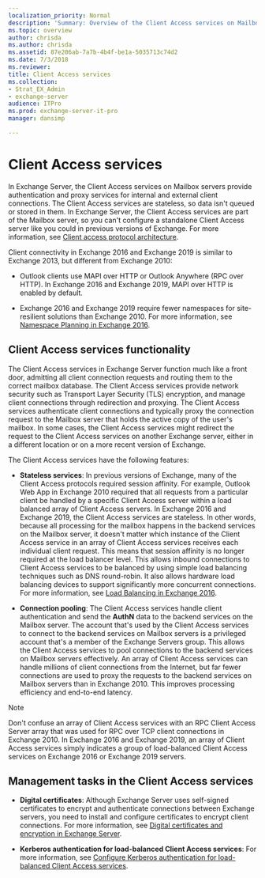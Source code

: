 ```yaml
---
localization_priority: Normal
description: 'Summary: Overview of the Client Access services on Mailbox servers in Exchange Server'
ms.topic: overview
author: chrisda
ms.author: chrisda
ms.assetid: 87e206ab-7a7b-4b4f-be1a-5035713c74d2
ms.date: 7/3/2018
ms.reviewer: 
title: Client Access services
ms.collection:
- Strat_EX_Admin
- exchange-server
audience: ITPro
ms.prod: exchange-server-it-pro
manager: dansimp

---
```


# Client Access services

In Exchange Server, the Client Access services on Mailbox servers provide authentication and proxy services for internal and external client connections. The Client Access services are stateless, so data isn't queued or stored in them. In Exchange Server, the Client Access services are part of the Mailbox server, so you can't configure a standalone Client Access server like you could in previous versions of Exchange. For more information, see [Client access protocol architecture](../../architecture/architecture.md#ClientAccessProtocol).

Client connectivity in Exchange 2016 and Exchange 2019 is similar to Exchange 2013, but different from Exchange 2010:

- Outlook clients use MAPI over HTTP or Outlook Anywhere (RPC over HTTP). In Exchange 2016 and Exchange 2019, MAPI over HTTP is enabled by default.

- Exchange 2016 and Exchange 2019 require fewer namespaces for site-resilient solutions than Exchange 2010. For more information, see [Namespace Planning in Exchange 2016](https://blogs.technet.com/b/exchange/archive/2015/10/06/namespace-planning-in-exchange-2016.aspx).

## Client Access services functionality

The Client Access services in Exchange Server function much like a front door, admitting all client connection requests and routing them to the correct mailbox database. The Client Access services provide network security such as Transport Layer Security (TLS) encryption, and manage client connections through redirection and proxying. The Client Access services authenticate client connections and typically proxy the connection request to the Mailbox server that holds the active copy of the user's mailbox. In some cases, the Client Access services might redirect the request to the Client Access services on another Exchange server, either in a different location or on a more recent version of Exchange.

The Client Access services have the following features:

- **Stateless services**: In previous versions of Exchange, many of the Client Access protocols required session affinity. For example, Outlook Web App in Exchange 2010 required that all requests from a particular client be handled by a specific Client Access server within a load balanced array of Client Access servers. In Exchange 2016 and Exchange 2019, the Client Access services are stateless. In other words, because all processing for the mailbox happens in the backend services on the Mailbox server, it doesn't matter which instance of the Client Access service in an array of Client Access services receives each individual client request. This means that session affinity is no longer required at the load balancer level. This allows inbound connections to Client Access services to be balanced by using simple load balancing techniques such as DNS round-robin. It also allows hardware load balancing devices to support significantly more concurrent connections. For more information, see [Load Balancing in Exchange 2016](https://blogs.technet.com/b/exchange/archive/2015/10/08/load-balancing-in-exchange-2016.aspx).

- **Connection pooling**: The Client Access services handle client authentication and send the **AuthN** data to the backend services on the Mailbox server. The account that's used by the Client Access services to connect to the backend services on Mailbox servers is a privileged account that's a member of the Exchange Servers group. This allows the Client Access services to pool connections to the backend services on Mailbox servers effectively. An array of Client Access services can handle millions of client connections from the Internet, but far fewer connections are used to proxy the requests to the backend services on Mailbox servers than in Exchange 2010. This improves processing efficiency and end-to-end latency.

> [!NOTE]
> Don't confuse an array of Client Access services with an RPC Client Access Server array that was used for RPC over TCP client connections in Exchange 2010. In Exchange 2016 and Exchange 2019, an array of Client Access services simply indicates a group of load-balanced Client Access services on Exchange 2016 or Exchange 2019 servers.

## Management tasks in the Client Access services

- **Digital certificates**: Although Exchange Server uses self-signed certificates to encrypt and authenticate connections between Exchange servers, you need to install and configure certificates to encrypt client connections. For more information, see [Digital certificates and encryption in Exchange Server](certificates.md).

- **Kerberos authentication for load-balanced Client Access services**: For more information, see [Configure Kerberos authentication for load-balanced Client Access services](kerberos-auth-for-load-balanced-client-access.md).
